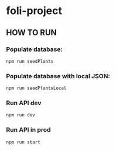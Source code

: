 # foli-project

## HOW TO RUN
### Populate database: 
`npm run seedPlants`

### Populate database with local JSON: 
`npm run seedPlantsLocal`

### Run API dev
`npm run dev`

### Run API in prod
`npm run start`






